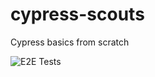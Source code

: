 # cypress-scouts
 Cypress basics from scratch

![E2E Tests](https://github.com/github/docs/actions/workflows/main.yml/badge.svg)